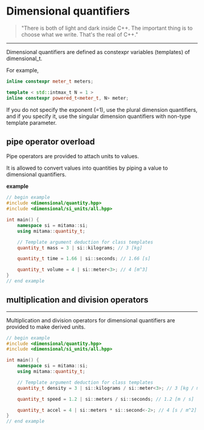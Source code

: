 
# Dimensional quantifiers

> "There is both of light and dark inside C++. The important thing is to choose what we write. That's the real of C++."

-----------------------

Dimensional quantifiers are defined as constexpr variables (templates) of dimensional_t.

For example,

```cpp
inline constexpr meter_t meters;

template < std::intmax_t N = 1 >
inline constexpr powered_t<meter_t, N> meter;
```

If you do not specify the exponent (=1), use the plural dimension quantifiers, and if you specify it, use the singular dimension quantifiers with non-type template parameter.

## pipe operator overload

Pipe operators are provided to attach units to values.

It is allowed to convert values into quantities by piping a value to dimensional quantifiers.

**example**

```cpp
// begin example
#include <dimensional/quantity.hpp>
#include <dimensional/si_units/all.hpp>

int main() {
    namespace si = mitama::si;
    using mitama::quantity_t;

    // Template argument deduction for class templates
    quantity_t mass = 3 | si::kilograms; // 3 [kg]

    quantity_t time = 1.66 | si::seconds; // 1.66 [s]

    quantity_t volume = 4 | si::meter<3>; // 4 [m^3]
}
// end example
```

## multiplication and division operators
----------------------------

Multiplication and division operators for dimensional quantifiers are provided to make derived units.

```cpp
// begin example
#include <dimensional/quantity.hpp>
#include <dimensional/si_units/all.hpp>

int main() {
    namespace si = mitama::si;
    using mitama::quantity_t;

    // Template argument deduction for class templates
    quantity_t density = 3 | si::kilograms / si::meter<3>; // 3 [kg / m^3]

    quantity_t speed = 1.2 | si::meters / si::seconds; // 1.2 [m / s]

    quantity_t accel = 4 | si::meters * si::second<-2>; // 4 [s / m^2]
}
// end example
```
